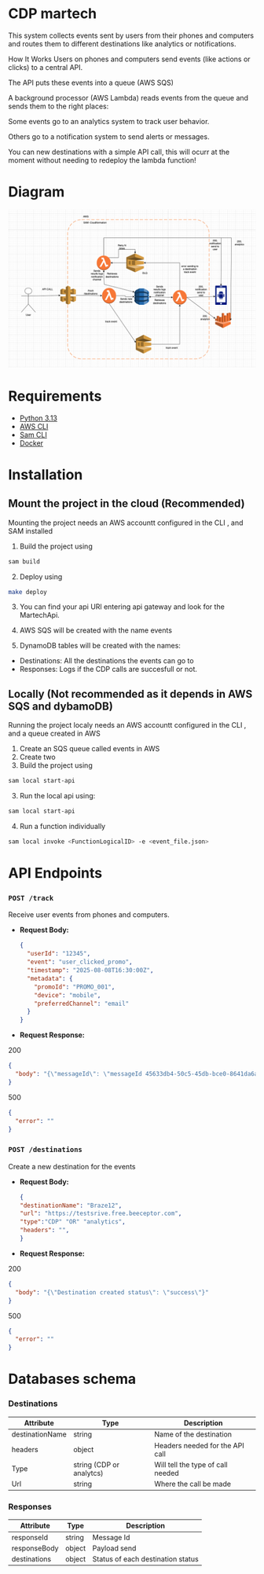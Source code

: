# CDP martech

This system collects events sent by users from their phones and computers and routes them to different destinations like analytics or notifications.

How It Works
Users on phones and computers send events (like actions or clicks) to a central API.

The API puts these events into a queue (AWS SQS)

A background processor (AWS Lambda) reads events from the queue and sends them to the right places:

Some events go to an analytics system to track user behavior.

Others go to a notification system to send alerts or messages.

You can new destinations with a simple API call, this will ocurr at the moment without needing to redeploy the lambda function!

# Diagram

![Diagram](image.png)

# Requirements

- [Python 3.13](https://www.python.org/downloads/release/python-3919/)
- [AWS CLI](https://docs.aws.amazon.com/cli/latest/userguide/getting-started-install.html)
- [Sam CLI](https://docs.aws.amazon.com/serverless-application-model/latest/developerguide/install-sam-cli.html)
- [Docker](https://www.docker.com/products/docker-desktop/)

# Installation

## Mount the project in the cloud (Recommended)

Mounting the project needs an AWS accountt configured in the CLI , and SAM installed

1. Build the project using

```bash
sam build
```

2. Deploy using

```bash
make deploy
```

3. You can find your api URl entering api gateway and look for the MartechApi.

4. AWS SQS will be created with the name events

5. DynamoDB tables will be created with the names:

- Destinations: All the destinations the events can go to
- Responses: Logs if the CDP calls are succesfull or not.

## Locally (Not recommended as it depends in AWS SQS and dybamoDB)

Running the project localy needs an AWS accountt configured in the CLI , and a queue created in AWS

1. Create an SQS queue called events in AWS
2. Create two
3. Build the project using

```bash
sam local start-api
```

3. Run the local api using:

```bash
sam local start-api
```

4. Run a function individually

```bash
sam local invoke <FunctionLogicalID> -e <event_file.json>
```

# API Endpoints

### `POST /track`

Receive user events from phones and computers.

- **Request Body:**

  ```json
  {
    "userId": "12345",
    "event": "user_clicked_promo",
    "timestamp": "2025-08-08T16:30:00Z",
    "metadata": {
      "promoId": "PROMO_001",
      "device": "mobile",
      "preferredChannel": "email"
    }
  }
  ```

- **Request Response:**

200

```json
{
  "body": "{\"messageId\": \"messageId 45633db4-50c5-45db-bce0-8641da6a6efc\"}"
}
```

500

```json
{
  "error": ""
}
```

### `POST /destinations`

Create a new destination for the events

- **Request Body:**

  ```json
  {
  "destinationName": "Braze12",
  "url": "https://testsrive.free.beeceptor.com",
  "type":"CDP" "OR" "analytics",
  "headers": "",
  }
  ```

- **Request Response:**

200

```json
{
  "body": "{\"Destination created status\": \"success\"}"
}
```

500

```json
{
  "error": ""
}
```

# Databases schema

### Destinations

| Attribute       | Type                     | Description                       |
| --------------- | ------------------------ | --------------------------------- |
| destinationName | string                   | Name of the destination           |
| headers         | object                   | Headers needed for the API call   |
| Type            | string (CDP or analytcs) | Will tell the type of call needed |
| Url             | string                   | Where the call be made            |

### Responses

| Attribute    | Type   | Description                       |
| ------------ | ------ | --------------------------------- |
| responseId   | string | Message Id                        |
| responseBody | object | Payload send                      |
| destinations | object | Status of each destination status |
